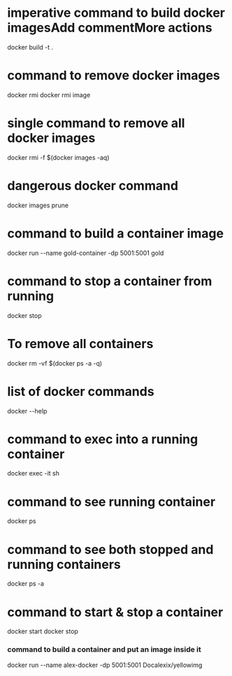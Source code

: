 # imperative command to build docker imagesAdd commentMore actions
docker build -t <nameofdockerimage> .

# command to remove docker images
docker rmi <dockerid>
docker rmi image <imagename>

# single command to remove all docker images
docker rmi -f $(docker images -aq)

# dangerous docker command
docker images prune

# command to build a container image
docker run --name gold-container -dp 5001:5001 gold

# command to stop a container from running
docker stop <image id>

# To remove all containers
docker rm -vf $(docker ps -a -q)

# list of docker commands
docker --help

# command to exec into a running container
docker exec -it <nameofcontainer> sh

# command to see running container
docker ps

# command to see both stopped and running containers
docker ps -a

# command to start & stop a container
docker start <imageID>
docker stop <imageID>

### command to build a container and put an image inside it
docker run --name alex-docker -dp 5001:5001 Docalexix/yellowimg 


